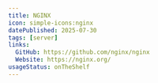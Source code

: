 ```yaml
---
title: NGINX
icon: simple-icons:nginx
datePublished: 2025-07-30
tags: [server]
links:
  GitHub: https://github.com/nginx/nginx
  Website: https://nginx.org/
usageStatus: onTheShelf
---
```

